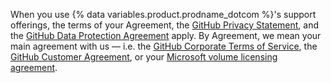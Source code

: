 When you use {% data variables.product.prodname_dotcom %}'s support offerings, the terms of your Agreement, the [GitHub Privacy Statement](/free-pro-team@latest/github/site-policy/github-privacy-statement), and the [GitHub Data Protection Agreement](/free-pro-team@latest/site-policy/privacy-policies/github-data-protection-agreement) apply. By Agreement, we mean your main agreement with us — i.e. the [GitHub Corporate Terms of Service](/free-pro-team@latest/github/site-policy/github-corporate-terms-of-service), the [GitHub Customer Agreement](https://github.com/customer-terms), or your [Microsoft volume licensing agreement](/free-pro-team@latest/github/site-policy-deprecated/github-supplemental-terms-for-microsoft-volume-licensing).
